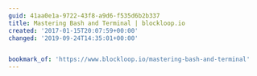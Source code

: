 ```yaml
---
guid: 41aa0e1a-9722-43f8-a9d6-f535d6b2b337
title: Mastering Bash and Terminal | blockloop.io
created: '2017-01-15T20:07:59+00:00'
changed: '2019-09-24T14:35:01+00:00'


bookmark_of: 'https://www.blockloop.io/mastering-bash-and-terminal'
---
```




